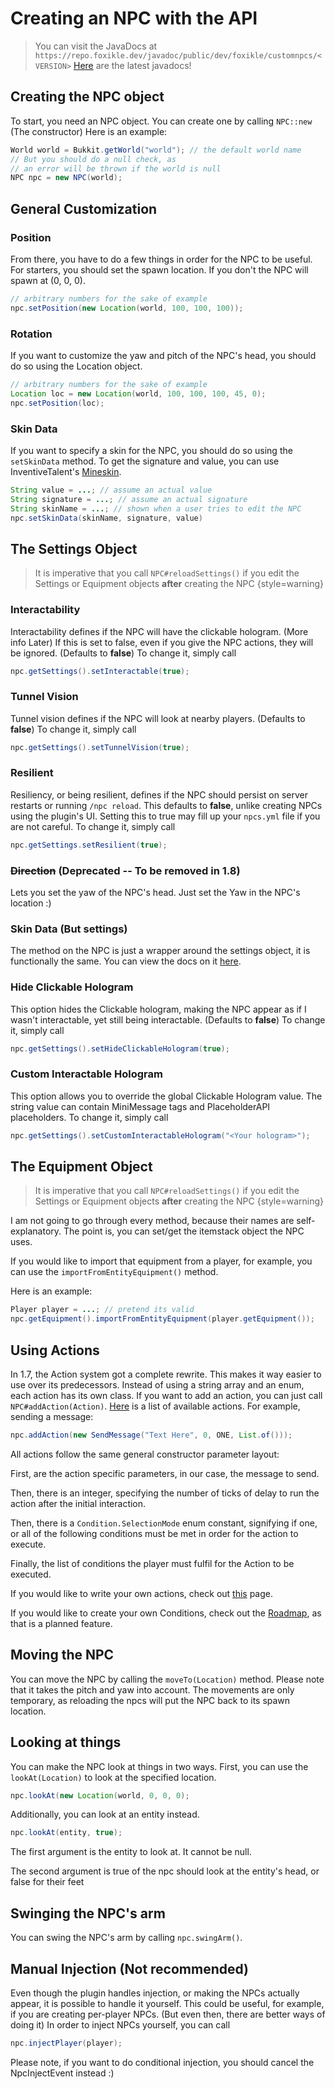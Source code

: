 # Creating an NPC with the API


> You can visit the JavaDocs at `https://repo.foxikle.dev/javadoc/public/dev/foxikle/customnpcs/<VERSION>`
> [Here](https://repo.foxikle.dev/javadoc/public/dev/foxikle/customnpcs/1.7) are the latest javadocs!

## Creating the NPC object
To start, you need an NPC object. You can create one by calling `NPC::new` (The constructor)
Here is an example:

```java
World world = Bukkit.getWorld("world"); // the default world name
// But you should do a null check, as 
// an error will be thrown if the world is null 
NPC npc = new NPC(world);
```

## General Customization
### Position

From there, you have to do a few things in order for the NPC to be useful. For starters, you should set the 
spawn location. If you don't the NPC will spawn at (0, 0, 0).
```java
// arbitrary numbers for the sake of example
npc.setPosition(new Location(world, 100, 100, 100));
```

### Rotation

If you want to customize the yaw and pitch of the NPC's head, you should do so using the Location object.
```java
// arbitrary numbers for the sake of example
Location loc = new Location(world, 100, 100, 100, 45, 0);
npc.setPosition(loc);
```


### Skin Data
If you want to specify a skin for the NPC, you should do so using the `setSkinData` method. To get the signature and
value, you can use InventiveTalent's [Mineskin](https://mineskin.org).
```java
String value = ...; // assume an actual value
String signature = ...; // assume an actual signature
String skinName = ...; // shown when a user tries to edit the NPC
npc.setSkinData(skinName, signature, value)
```

## The Settings Object
> It is imperative that you call `NPC#reloadSettings()` if you edit the Settings or Equipment objects **after** creating
> the NPC {style=warning}


### Interactability 
Interactability defines if the NPC will have the clickable hologram. (More info Later) If this is set to false, even if 
you give the NPC actions, they will be ignored. (Defaults to **false**)
To change it, simply call
```java
npc.getSettings().setInteractable(true);
```

### Tunnel Vision
Tunnel vision defines if the NPC will look at nearby players. (Defaults to **false**)
To change it, simply call
```java
npc.getSettings().setTunnelVision(true);
```

### Resilient
Resiliency, or being resilient, defines if the NPC should persist on server restarts or running `/npc reload`. This
defaults to **false**, unlike creating NPCs using the plugin's UI. Setting this to true may fill up your `npcs.yml` file
if you are not careful.
To change it, simply call
```java
npc.getSettings.setResilient(true);
```

### ~~Direction~~ (Deprecated -- To be removed in 1.8)
Lets you set the yaw of the NPC's head. Just set the Yaw in the NPC's location :)

### Skin Data (But settings)
The method on the NPC is just a wrapper around the settings object, it is functionally the same. You can view the docs
on it [here](#skin-data).

### Hide Clickable Hologram
This option hides the Clickable hologram, making the NPC appear as if I wasn't interactable, yet still being 
interactable. (Defaults to **false**)
To change it, simply call
```java
npc.getSettings().setHideClickableHologram(true);
```

### Custom Interactable Hologram
This option allows you to override the global Clickable Hologram value. The string value can contain MiniMessage tags 
and PlaceholderAPI placeholders.
To change it, simply call
```java
npc.getSettings().setCustomInteractableHologram("<Your hologram>");
```

## The Equipment Object
> It is imperative that you call `NPC#reloadSettings()` if you edit the Settings or Equipment objects **after** creating
> the NPC {style=warning}

I am not going to go through every method, because their names are self-explanatory. The point is, you can set/get the 
itemstack object the NPC uses. 

If you would like to import that equipment from a player, for example, you can use the `importFromEntityEquipment()`
method.

Here is an example:
```java
Player player = ...; // pretend its valid
npc.getEquipment().importFromEntityEquipment(player.getEquipment());
```

## Using Actions
In 1.7, the Action system got a complete rewrite. This makes it way easier to use over its predecessors. Instead of 
using a string array and an enum, each action has its own class. If you want to add an action, you can just call 
`NPC#addAction(Action)`. [Here](Using-the-Action-System.md) is a list of available actions. For example, sending a message:
```java
npc.addAction(new SendMessage("Text Here", 0, ONE, List.of()));
```
All actions follow the same general constructor parameter layout:

First, are the action specific parameters, in our case, the message to send.

Then, there is an integer, specifying the number of ticks of delay to run the action after the initial interaction.

Then, there is a `Condition.SelectionMode` enum constant, signifying if one, or all of the following conditions must be
met in order for the action to execute.

Finally, the list of conditions the player must fulfil for the Action to be executed.

If you would like to write your own actions, check out [this](Writing-Custom-Actions.md) page.

If you would like to create your own Conditions, check out the [Roadmap](API-Roadmap.md), as that is a planned feature.

## Moving the NPC
You can move the NPC by calling the `moveTo(Location)` method. Please note that it takes the pitch and yaw into account.
The movements are only temporary, as reloading the npcs will put the NPC back to its spawn location.

## Looking at things
You can make the NPC look at things in two ways. First, you can use the `lookAt(Location)` to look at the specified 
location.
```java
npc.lookAt(new Location(world, 0, 0, 0);
```
Additionally, you can look at an entity instead.
```java
npc.lookAt(entity, true);
```
The first argument is the entity to look at. It cannot be null.

The second argument is true of the npc should look at the entity's head, or false for their feet

## Swinging the NPC's arm
You can swing the NPC's arm by calling `npc.swingArm()`.

## Manual Injection (Not recommended)
Even though the plugin handles injection, or making the NPCs actually appear, it is possible to handle it yourself.
This could be useful, for example, if you are creating per-player NPCs. (But even then, there are better ways of doing 
it) In order to inject NPCs yourself, you can call
```java
npc.injectPlayer(player);
```

Please note, if you want to do conditional injection, you should cancel the NpcInjectEvent instead :)
